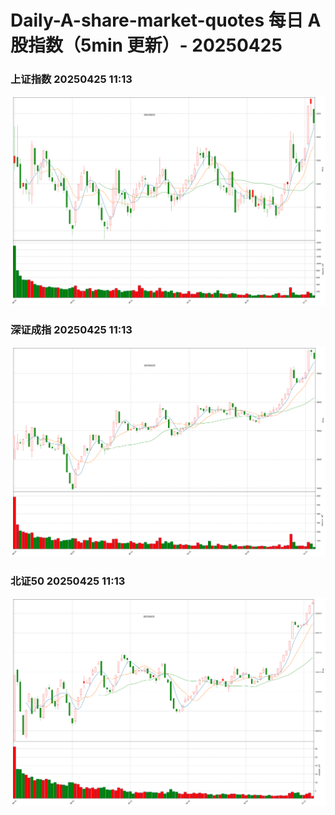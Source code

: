 
# Daily-A-share-market-quotes 每日 A 股指数（5min 更新）- 20250425

### 上证指数 20250425 11:13
![](./fig/2025/4/20250425-sh000001.png)

### 深证成指 20250425 11:13
![](./fig/2025/4/20250425-sz399001.png)

### 北证50 20250425 11:13
![](./fig/2025/4/20250425-bj899050.png)
